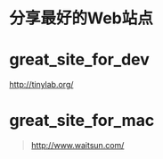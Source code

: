 # 分享最好的Web站点

# great_site_for_dev
http://tinylab.org/

# great_site_for_mac
> http://www.waitsun.com/

